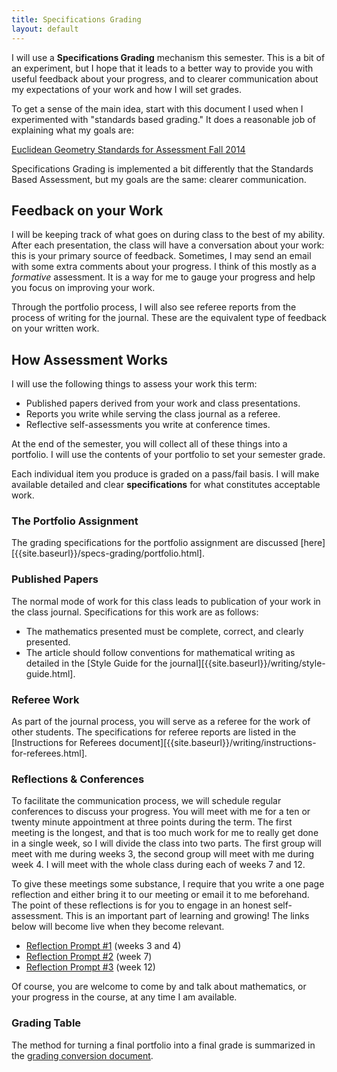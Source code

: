 ```yaml
---
title: Specifications Grading
layout: default
---
```


I will use a <strong>Specifications Grading</strong> mechanism this semester.
This is a bit of an experiment, but I hope that it leads to a better way
to provide you with useful feedback about your progress, and to clearer
communication about my expectations of your work and how I will set grades.

To get a sense of the main idea, start with this document I used when I experimented
with "standards based grading." It does a reasonable job of explaining
what my goals are:

[Euclidean Geometry Standards for Assessment Fall 2014][standards]

Specifications Grading is implemented a bit differently that the Standards Based
Assessment, but my goals are the same: clearer communication.

## Feedback on your Work

I will be keeping track of what goes on during class to the best of my ability.
After each presentation, the class will have a conversation about your work:
this is your primary source of feedback. Sometimes, I may send an email
with some extra comments about your progress. I think of this mostly as a
_formative_ assessment. It is a way for me to gauge your progress and help you
focus on improving your work.

Through the portfolio process, I will also see referee reports from the process
of writing for the journal. These are the equivalent type of feedback on your
written work.

## How Assessment Works

I will use the following things to assess your work this term:

- Published papers derived from your work and class presentations.
- Reports you write while serving the class journal as a referee.
- Reflective self-assessments you write at conference times.

At the end of the semester, you will collect all of these things into a portfolio.
I will use the contents of your portfolio to set your semester grade.

Each individual item you produce is graded on a pass/fail basis. I will make
available detailed and clear <strong>specifications</strong> for what constitutes
acceptable work.

### The Portfolio Assignment

The grading specifications for the portfolio assignment are discussed
[here][{{site.baseurl}}/specs-grading/portfolio.html].

### Published Papers

The normal mode of work for this class leads to publication of your work in the
class journal. Specifications for this work are as follows:

- The mathematics presented must be complete, correct, and clearly presented.
- The article should follow conventions for mathematical writing as detailed in
the [Style Guide for the journal][{{site.baseurl}}/writing/style-guide.html].

### Referee Work

As part of the journal process, you will serve as a referee for the work of other
students. The specifications for referee reports are listed in the
[Instructions for Referees document][{{site.baseurl}}/writing/instructions-for-referees.html].

### Reflections & Conferences

To facilitate the communication process, we will schedule regular conferences
to discuss your progress. You will meet with me for a ten or twenty minute appointment
at three points during the term. The first meeting is the longest, and that is
too much work for me to really get done in a single week, so I will divide the
class into two parts. The first group will meet with me during weeks 3, the second
group will meet with me during week 4. I will meet with the whole class during each of
weeks 7 and 12.

To give these meetings some substance, I require that you write a one page
reflection and either bring it to our meeting or email it to me beforehand. The
point of these reflections is for you to engage in an honest self-assessment. This
is an important part of learning and growing! The links below will become live
when they become relevant.

- [Reflection Prompt #1][prompt1] (weeks 3 and 4)
- [Reflection Prompt #2][prompt2] (week 7)
- [Reflection Prompt #3][prompt3] (week 12)

Of course, you are welcome to come by and talk about mathematics, or your
progress in the course, at any time I am available.

<!-- This is put on hold for now. I want to change just one thing "Add the portfolio & specs"
### Essays

There are three essay assignments. The specifications for these are listed with
the writing prompts.

- [Essay #1: topic A][essay1]
- [Essay #2: topic B][essay2]
- [Essay #3: topic C][essay3]
-->

### Grading Table

The method for turning a final portfolio into a final grade is summarized in the
[grading conversion document][grades].


[standards]: {{site.baseurl}}/specs-grading/the-standards.html
[prompt1]: {{site.baseurl}}/specs-grading/prompt1.html
[prompt2]: {{site.baseurl}}/specs-grading/prompt2.html
[prompt3]: {{site.baseurl}}/specs-grading/prompt3.html
<!--
[essay1]: {{site.baseurl}}/specs-grading/essay1.html
[essay2]: {{site.baseurl}}/specs-grading/essay2.html
[essay3]: {{site.baseurl}}/specs-grading/essay3.html
-->
[grades]: {{site.baseurl}}/specs-grading/grades.html
